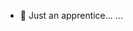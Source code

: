 - 👋 Just an apprentice... ...
<!---
ShiLiuAL/ShiLiuAL is a ✨ special ✨ repository because its `README.md` (this file) appears on your GitHub profile.
You can click the Preview link to take a look at your changes.
--->
